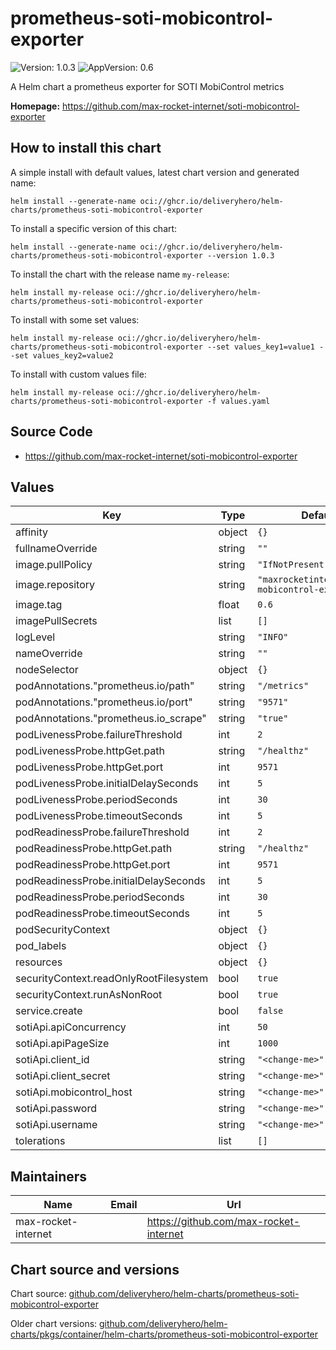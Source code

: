 # prometheus-soti-mobicontrol-exporter

![Version: 1.0.3](https://img.shields.io/badge/Version-1.0.3-informational?style=flat-square) ![AppVersion: 0.6](https://img.shields.io/badge/AppVersion-0.6-informational?style=flat-square)

A Helm chart a prometheus exporter for SOTI MobiControl metrics

**Homepage:** <https://github.com/max-rocket-internet/soti-mobicontrol-exporter>

## How to install this chart

A simple install with default values, latest chart version and generated name:

```console
helm install --generate-name oci://ghcr.io/deliveryhero/helm-charts/prometheus-soti-mobicontrol-exporter
```

To install a specific version of this chart:

```console
helm install --generate-name oci://ghcr.io/deliveryhero/helm-charts/prometheus-soti-mobicontrol-exporter --version 1.0.3
```

To install the chart with the release name `my-release`:

```console
helm install my-release oci://ghcr.io/deliveryhero/helm-charts/prometheus-soti-mobicontrol-exporter
```

To install with some set values:

```console
helm install my-release oci://ghcr.io/deliveryhero/helm-charts/prometheus-soti-mobicontrol-exporter --set values_key1=value1 --set values_key2=value2
```

To install with custom values file:

```console
helm install my-release oci://ghcr.io/deliveryhero/helm-charts/prometheus-soti-mobicontrol-exporter -f values.yaml
```

## Source Code

* <https://github.com/max-rocket-internet/soti-mobicontrol-exporter>

## Values

| Key | Type | Default | Description |
|-----|------|---------|-------------|
| affinity | object | `{}` |  |
| fullnameOverride | string | `""` |  |
| image.pullPolicy | string | `"IfNotPresent"` |  |
| image.repository | string | `"maxrocketinternet/soti-mobicontrol-exporter"` |  |
| image.tag | float | `0.6` |  |
| imagePullSecrets | list | `[]` |  |
| logLevel | string | `"INFO"` |  |
| nameOverride | string | `""` |  |
| nodeSelector | object | `{}` |  |
| podAnnotations."prometheus.io/path" | string | `"/metrics"` |  |
| podAnnotations."prometheus.io/port" | string | `"9571"` |  |
| podAnnotations."prometheus.io_scrape" | string | `"true"` |  |
| podLivenessProbe.failureThreshold | int | `2` |  |
| podLivenessProbe.httpGet.path | string | `"/healthz"` |  |
| podLivenessProbe.httpGet.port | int | `9571` |  |
| podLivenessProbe.initialDelaySeconds | int | `5` |  |
| podLivenessProbe.periodSeconds | int | `30` |  |
| podLivenessProbe.timeoutSeconds | int | `5` |  |
| podReadinessProbe.failureThreshold | int | `2` |  |
| podReadinessProbe.httpGet.path | string | `"/healthz"` |  |
| podReadinessProbe.httpGet.port | int | `9571` |  |
| podReadinessProbe.initialDelaySeconds | int | `5` |  |
| podReadinessProbe.periodSeconds | int | `30` |  |
| podReadinessProbe.timeoutSeconds | int | `5` |  |
| podSecurityContext | object | `{}` |  |
| pod_labels | object | `{}` |  |
| resources | object | `{}` |  |
| securityContext.readOnlyRootFilesystem | bool | `true` |  |
| securityContext.runAsNonRoot | bool | `true` |  |
| service.create | bool | `false` |  |
| sotiApi.apiConcurrency | int | `50` |  |
| sotiApi.apiPageSize | int | `1000` |  |
| sotiApi.client_id | string | `"<change-me>"` |  |
| sotiApi.client_secret | string | `"<change-me>"` |  |
| sotiApi.mobicontrol_host | string | `"<change-me>"` |  |
| sotiApi.password | string | `"<change-me>"` |  |
| sotiApi.username | string | `"<change-me>"` |  |
| tolerations | list | `[]` |  |

## Maintainers

| Name | Email | Url |
| ---- | ------ | --- |
| max-rocket-internet |  | <https://github.com/max-rocket-internet> |

## Chart source and versions

Chart source: [github.com/deliveryhero/helm-charts/prometheus-soti-mobicontrol-exporter](https://github.com/deliveryhero/helm-charts/tree/master/stable/prometheus-soti-mobicontrol-exporter)

Older chart versions: [github.com/deliveryhero/helm-charts/pkgs/container/helm-charts/prometheus-soti-mobicontrol-exporter](https://github.com/deliveryhero/helm-charts/pkgs/container/helm-charts%2Fprometheus-soti-mobicontrol-exporter)
